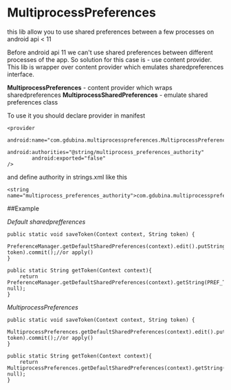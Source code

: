 MultiprocessPreferences
=======================

this lib allow you to use shared preferences between a few processes on android  api &lt; 11

Before android api 11 we can't use shared preferences between different processes of the app. 
So solution for this case is - use content provider. This lib is wrapper over content provider which emulates sharedpreferences interface.  

  

**MultiprocessPreferences** - content provider which wraps sharedpreferences 
**MultiprocessSharedPreferences** - emulate shared preferences class

To use it you should declare provider in manifest 

	<provider 
            android:name="com.gdubina.multiprocesspreferences.MultiprocessPreferences" 
            android:authorities="@string/multiprocess_preferences_authority"
            android:exported="false"
	/>
    
and define authority in strings.xml like this

	<string name="multiprocess_preferences_authority">com.gdubina.multiprocesspreferences.PREFFERENCE_AUTHORITY</string>


##Example

*Default sharedprefferences*  


	public static void saveToken(Context context, String token) {
		PreferenceManager.getDefaultSharedPreferences(context).edit().putString(PREF_TOKEN, token).commit();//or apply()
	}
	
	public static String getToken(Context context){
		return PreferenceManager.getDefaultSharedPreferences(context).getString(PREF_TOKEN, null);
	}



*MultiprocessPreferences*


	public static void saveToken(Context context, String token) {
		MultiprocessPreferences.getDefaultSharedPreferences(context).edit().putString(PREF_TOKEN, token).commit();//or apply()
	}
	
	public static String getToken(Context context){
		return MultiprocessPreferences.getDefaultSharedPreferences(context).getString(PREF_TOKEN, null);
	}
